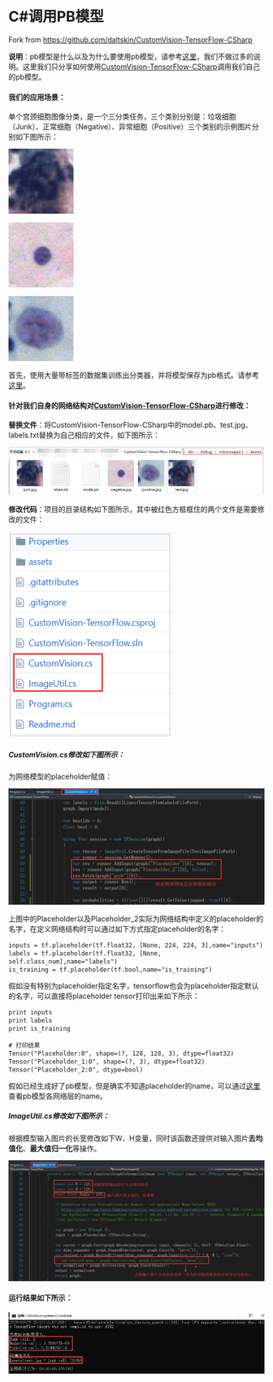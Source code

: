 # C#调用PB模型

Fork from https://github.com/daltskin/CustomVision-TensorFlow-CSharp

**说明**：pb模型是什么以及为什么要使用pb模型，请参考[这里](https://github.com/JiaShengLiu111/MyBlog/blob/master/C%23%E8%A7%A3%E6%9E%90%E5%B9%B6%E8%B0%83%E7%94%A8PB%E6%A8%A1%E5%9E%8B.md)，我们不做过多的说明。这里我们只分享如何使用[CustomVision-TensorFlow-CSharp](https://github.com/daltskin/CustomVision-TensorFlow-CSharp)调用我们自己的pb模型。

#### 我们的应用场景：

单个宫颈细胞图像分类，是一个三分类任务，三个类别分别是：垃圾细胞（Junk）、正常细胞（Negative）、异常细胞（Positive）三个类别的示例图片分别如下图所示：

![junk](./assets/junk.jpg)

![m](./assets/negative.jpg)

![neg](./assets/positive.jpg)

首先，使用大量带标签的数据集训练出分类器，并将模型保存为pb格式。请参考[这里](https://github.com/JiaShengLiu111/MyBlog/blob/master/ckpt%E6%A8%A1%E5%9E%8B%E8%BD%AC%E4%B8%BApb%E6%A8%A1%E5%9E%8B%E7%9A%84%E6%96%B9%E6%B3%95%2Btensorflow%E5%B0%86%E6%A8%A1%E5%9E%8B%E4%BF%9D%E5%AD%98%E4%B8%BApb%E6%A0%BC%E5%BC%8F%E7%9A%84%E6%96%B9%E6%B3%95.md)。

#### 针对我们自身的网络结构对[CustomVision-TensorFlow-CSharp](https://github.com/daltskin/CustomVision-TensorFlow-CSharp)进行修改：

**替换文件**：将CustomVision-TensorFlow-CSharp中的model.pb、test.jpg、labels.txt替换为自己相应的文件，如下图所示：

![1552999259937](./assets/1552999259937.png)

**修改代码**：项目的目录结构如下图所示，其中被红色方框框住的两个文件是需要修改的文件：

![1552998851896](./assets/1552998851896.png)

##### CustomVision.cs修改如下图所示：

为网络模型的placeholder赋值：

![1552998923468](./assets/1552998923468.png)

上图中的Placeholder以及Placeholder_2实际为网络结构中定义的placeholder的名字，在定义网络结构时可以通过如下方式指定placeholder的名字：

```
inputs = tf.placeholder(tf.float32, [None, 224, 224, 3],name="inputs")  
labels = tf.placeholder(tf.float32, [None, self.class_num],name="labels")
is_training = tf.placeholder(tf.bool,name="is_training")
```

假如没有特别为placeholder指定名字，tensorflow也会为placeholder指定默认的名字，可以直接将placeholder tensor打印出来如下所示：

```
print inputs
print labels
print is_training

# 打印结果
Tensor("Placeholder:0", shape=(?, 128, 128, 3), dtype=float32)
Tensor("Placeholder_1:0", shape=(?, 3), dtype=float32)
Tensor("Placeholder_2:0", dtype=bool)
```

假如已经生成好了pb模型，但是确实不知道placeholder的name，可以通过[这里]()查看pb模型各网络层的name。

##### ImageUtil.cs修改如下图所示：

根据模型输入图片的长宽修改如下W、H变量，同时该函数还提供对输入图片**去均值化**、**最大值归一化**等操作。

![1552998966037](./assets/1552998966037.png)



#### 运行结果如下所示：

![1552999124723](./assets/1552999124723.png)







